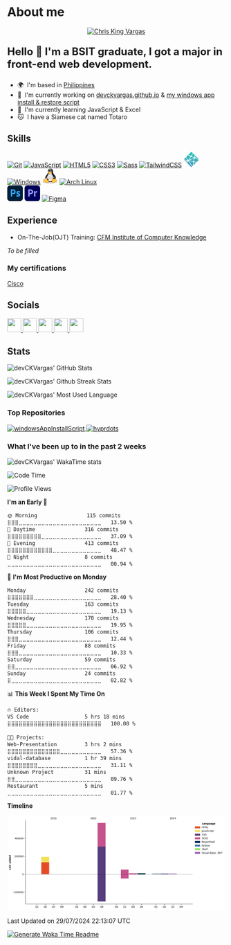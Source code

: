 # About me

<p align=center><a href="https://devckvargas.github.io/"><img src="assets/img/profile.svg" width="700" alt="Chris King Vargas"/></a></p>

<p style="font-size: 1.5rem; font-weight: bold;">Hello 👋 I'm a BSIT graduate, I got a major in front-end web development.</p>

* 🌍  I'm based in [Philippines](https://www.google.com/search?q=philippines)
* 🚀  I'm currently working on [devckvargas.github.io](devckvargas.github.io) & [my windows app install &amp; restore script](https://github.com/devckvargas/windowsAppInstallScript)
* 🧠  I'm currently learning JavaScript & Excel
* 🐱  I have a Siamese cat named Totaro

## Skills

<p align="left">
<a href="https://git-scm.com/" target="_blank" rel="noreferrer"><img src="https://raw.githubusercontent.com/gilbarbara/logos/main/logos/git-icon.svg" width="36" height="36" alt="Git" /></a>
<a href="https://developer.mozilla.org/en-US/docs/Web/JavaScript" target="_blank" rel="noreferrer"><img src="https://raw.githubusercontent.com/gilbarbara/logos/main/logos/javascript.svg" width="36" height="36" alt="JavaScript" /></a>
<a href="https://developer.mozilla.org/en-US/docs/Glossary/HTML5" target="_blank" rel="noreferrer"><img src="https://raw.githubusercontent.com/gilbarbara/logos/main/logos/html-5.svg" width="36" height="36" alt="HTML5" /></a>
<a href="https://www.w3.org/TR/CSS/#css" target="_blank" rel="noreferrer"><img src="https://raw.githubusercontent.com/gilbarbara/logos/main/logos/css-3.svg" width="36" height="36" alt="CSS3" /></a>
<a href="https://sass-lang.com/" target="_blank" rel="noreferrer"><img src="https://raw.githubusercontent.com/gilbarbara/logos/main/logos/sass.svg" width="36" height="36" alt="Sass" /></a>
<a href="https://tailwindcss.com/" target="_blank" rel="noreferrer"><img src="https://raw.githubusercontent.com/gilbarbara/logos/main/logos/tailwindcss-icon.svg" width="36" height="36" alt="TailwindCSS" /></a>
<a href="https://www.netlify.com/" target="_blank" rel="noreferrer"><img src="https://raw.githubusercontent.com/gilbarbara/logos/main/logos/netlify-icon.svg" width="36" height="36" alt="Netlify" /></a>
<br>
<a href="https://www.microsoft.com/windows/" target="_blank" rel="noreferrer"><img src="https://raw.githubusercontent.com/gilbarbara/logos/main/logos/microsoft-windows-icon.svg" width="36" height="36" alt="Windows" /></a>
<a href="https://www.linux.org" target="_blank" rel="noreferrer"><img src="https://raw.githubusercontent.com/gilbarbara/logos/main/logos/linux-tux.svg" width="36" height="36" alt="Linux" /></a>
<a href="https://archlinux.org" target="_blank" rel="noreferrer"><img src="https://raw.githubusercontent.com/gilbarbara/logos/main/logos/archlinux.svg" width="36" height="36" alt="Arch Linux" /></a>
<br>
<a href="https://www.adobe.com/uk/products/photoshop.html" target="_blank" rel="noreferrer"><img src="https://raw.githubusercontent.com/gilbarbara/logos/main/logos/adobe-photoshop.svg" width="36" height="36" alt="Photoshop" /></a>
<a href="https://www.adobe.com/uk/products/premiere.html" target="_blank" rel="noreferrer"><img src="https://raw.githubusercontent.com/gilbarbara/logos/main/logos/adobe-premiere.svg" width="36" height="36" alt="Premiere Pro" /></a>
<a href="https://www.figma.com/" target="_blank" rel="noreferrer"><img src="https://raw.githubusercontent.com/gilbarbara/logos/main/logos/figma.svg" width="36" height="36" alt="Figma" /></a>
</p>

## Experience

* On-The-Job(OJT) Training: [CFM Institute of Computer Knowledge](https://www.linkedin.com/company/cfminstituteph/)

*To be filled*

### My certifications

<!-- TODO: change to cisco logo -->

[Cisco](https://www.credly.com/users/chris-king-vargas.1a07d062)<br>

## Socials

<p align="left"> <a href="https://discord.com/users/404165469533241345" target="_blank" rel="noreferrer"> <picture> <source media="(prefers-color-scheme: dark)" srcset="https://raw.githubusercontent.com/gilbarbara/logos/main/logos/discord-icon.svg" /> <source media="(prefers-color-scheme: light)" srcset="https://raw.githubusercontent.com/gilbarbara/logos/main/logos/discord-icon.svg" /> <img src="https://raw.githubusercontent.com/gilbarbara/logos/main/logos/discord-icon.svg" width="32" height="32" /> </picture> </a> <a href="https://www.facebook.com/devckvargas" target="_blank" rel="noreferrer"> <picture> <source media="(prefers-color-scheme: dark)" srcset="https://raw.githubusercontent.com/danielcranney/readme-generator/main/public/icons/socials/facebook-dark.svg" /> <source media="(prefers-color-scheme: light)" srcset="https://raw.githubusercontent.com/danielcranney/readme-generator/main/public/icons/socials/facebook.svg" /> <img src="https://raw.githubusercontent.com/danielcranney/readme-generator/main/public/icons/socials/facebook.svg" width="32" height="32" /> </picture> </a> <a href="https://www.github.com/devCKVargas" target="_blank" rel="noreferrer"> <picture> <source media="(prefers-color-scheme: dark)" srcset="https://raw.githubusercontent.com/danielcranney/readme-generator/main/public/icons/socials/github-dark.svg" /> <source media="(prefers-color-scheme: light)" srcset="https://raw.githubusercontent.com/danielcranney/readme-generator/main/public/icons/socials/github.svg" /> <img src="https://raw.githubusercontent.com/danielcranney/readme-generator/main/public/icons/socials/github.svg" width="32" height="32" /> </picture> </a> <a href="https://www.linkedin.com/in/chriskingvargas" target="_blank" rel="noreferrer"> <picture> <source media="(prefers-color-scheme: dark)" srcset="https://raw.githubusercontent.com/danielcranney/readme-generator/main/public/icons/socials/linkedin-dark.svg" /> <source media="(prefers-color-scheme: light)" srcset="https://raw.githubusercontent.com/danielcranney/readme-generator/main/public/icons/socials/linkedin.svg" /> <img src="https://raw.githubusercontent.com/danielcranney/readme-generator/main/public/icons/socials/linkedin.svg" width="32" height="32" /> </picture> </a> <a href="https://www.x.com/devCKVargas" target="_blank" rel="noreferrer"> <picture> <source media="(prefers-color-scheme: dark)" srcset="https://raw.githubusercontent.com/danielcranney/readme-generator/main/public/icons/socials/twitter-dark.svg" /> <source media="(prefers-color-scheme: light)" srcset="https://raw.githubusercontent.com/danielcranney/readme-generator/main/public/icons/socials/twitter.svg" /> <img src="https://raw.githubusercontent.com/danielcranney/readme-generator/main/public/icons/socials/twitter.svg" width="32" height="32" /> </picture> </a></p>

## Stats

<!-- Dark Mode -->

![devCKVargas' GitHub Stats](https://github-readme-stats.vercel.app/api?username=devCKVargas&show_icons=true&rank_icon=github&hide=&count_private=true&theme=dracula&hide_border=true&show=reviews,prs_merged,prs_merged_percentage#gh-dark-mode-only)

![devCKVargas' Github Streak Stats](https://github-readme-streak-stats.herokuapp.com/?user=devCKVargas&theme=dracula&hide_border=true#gh-dark-mode-only)

![devCKVargas' Most Used Language](https://github-readme-stats.vercel.app/api/top-langs/?username=devCKVargas&langs_count=10&theme=dracula&hide_border=true&layout=compact#gh-dark-mode-only)

<!-- Light Mode -->

<!-- ![devCKVargas' GitHub Stats](https://github-readme-stats.vercel.app/api?username=devCKVargas&show_icons=true&rank_icon=github&hide=&count_private=true&theme=buefy&hide_border=true&show=reviews,prs_merged,prs_merged_percentage#gh-light-mode-only)

![devCKVargas' Github Streak Stats](https://github-readme-streak-stats.herokuapp.com/?user=devCKVargas&theme=buefy&hide_border=true#gh-light-mode-only)

![devCKVargas' Most Used Language](https://github-readme-stats.vercel.app/api/top-langs/?username=devCKVargas&langs_count=10&theme=buefy&hide_border=true&layout=compact#gh-light-mode-only) -->

### Top Repositories

<!-- Dark Mode -->

<a href="https://github.com/devCKVargas/windowsAppInstallScript">
  <img align="center" src="https://github-readme-stats.vercel.app/api/pin/?username=devCKVargas&repo=windowsAppInstallScript&theme=dracula&hide_border=true#gh-dark-mode-only" alt="windowsAppInstallScript">
</a>
<a href="https://github.com/devCKVargas/hyprdots">
  <img align="center" src="https://github-readme-stats.vercel.app/api/pin/?username=devCKVargas&repo=hyprdots&theme=dracula&hide_border=true#gh-dark-mode-only" alt="hyprdots">
</a>
<!-- Light Mode -->
<!-- <a href="https://github.com/devCKVargas/windowsAppInstallScript">
  <img align="center" src="https://github-readme-stats.vercel.app/api/pin/?username=devCKVargas&repo=windowsAppInstallScript&theme=buefy&hide_border=true#gh-light-mode-only" alt="windowsAppInstallScript">
</a>
<a href="https://github.com/devCKVargas/hyprdots">
  <img align="center" src="https://github-readme-stats.vercel.app/api/pin/?username=devCKVargas&repo=hyprdots&theme=buefy&hide_border=true#gh-light-mode-only" alt="hyprdots"> -->
</a>

### What I've been up to in the past 2 weeks

<!-- Dark Mode -->

![devCKVargas' WakaTime stats](https://github-readme-stats.vercel.app/api/wakatime?username=devCKVargas&theme=dracula#gh-dark-mode-only)

<!-- Light Mode -->

<!-- ![devCKVargas' WakaTime stats](https://github-readme-stats.vercel.app/api/wakatime?username=devCKVargas&theme=buefy#gh-light-mode-only) -->

<!--START_SECTION:waka-->
![Code Time](http://img.shields.io/badge/Code%20Time-116%20hrs%2019%20mins-blue)

![Profile Views](http://img.shields.io/badge/Profile%20Views-0-blue)

**I'm an Early 🐤** 

```text
🌞 Morning                115 commits         ⣿⣿⣿⣀⣀⣀⣀⣀⣀⣀⣀⣀⣀⣀⣀⣀⣀⣀⣀⣀⣀⣀⣀⣀⣀   13.50 % 
🌆 Daytime                316 commits         ⣿⣿⣿⣿⣿⣿⣿⣿⣿⣀⣀⣀⣀⣀⣀⣀⣀⣀⣀⣀⣀⣀⣀⣀⣀   37.09 % 
🌃 Evening                413 commits         ⣿⣿⣿⣿⣿⣿⣿⣿⣿⣿⣿⣿⣀⣀⣀⣀⣀⣀⣀⣀⣀⣀⣀⣀⣀   48.47 % 
🌙 Night                  8 commits           ⣀⣀⣀⣀⣀⣀⣀⣀⣀⣀⣀⣀⣀⣀⣀⣀⣀⣀⣀⣀⣀⣀⣀⣀⣀   00.94 % 
```
📅 **I'm Most Productive on Monday** 

```text
Monday                   242 commits         ⣿⣿⣿⣿⣿⣿⣿⣀⣀⣀⣀⣀⣀⣀⣀⣀⣀⣀⣀⣀⣀⣀⣀⣀⣀   28.40 % 
Tuesday                  163 commits         ⣿⣿⣿⣿⣿⣀⣀⣀⣀⣀⣀⣀⣀⣀⣀⣀⣀⣀⣀⣀⣀⣀⣀⣀⣀   19.13 % 
Wednesday                170 commits         ⣿⣿⣿⣿⣿⣀⣀⣀⣀⣀⣀⣀⣀⣀⣀⣀⣀⣀⣀⣀⣀⣀⣀⣀⣀   19.95 % 
Thursday                 106 commits         ⣿⣿⣿⣀⣀⣀⣀⣀⣀⣀⣀⣀⣀⣀⣀⣀⣀⣀⣀⣀⣀⣀⣀⣀⣀   12.44 % 
Friday                   88 commits          ⣿⣿⣿⣀⣀⣀⣀⣀⣀⣀⣀⣀⣀⣀⣀⣀⣀⣀⣀⣀⣀⣀⣀⣀⣀   10.33 % 
Saturday                 59 commits          ⣿⣿⣀⣀⣀⣀⣀⣀⣀⣀⣀⣀⣀⣀⣀⣀⣀⣀⣀⣀⣀⣀⣀⣀⣀   06.92 % 
Sunday                   24 commits          ⣿⣀⣀⣀⣀⣀⣀⣀⣀⣀⣀⣀⣀⣀⣀⣀⣀⣀⣀⣀⣀⣀⣀⣀⣀   02.82 % 
```


📊 **This Week I Spent My Time On** 

```text
🔥 Editors: 
VS Code                  5 hrs 18 mins       ⣿⣿⣿⣿⣿⣿⣿⣿⣿⣿⣿⣿⣿⣿⣿⣿⣿⣿⣿⣿⣿⣿⣿⣿⣿   100.00 % 

🐱‍💻 Projects: 
Web-Presentation         3 hrs 2 mins        ⣿⣿⣿⣿⣿⣿⣿⣿⣿⣿⣿⣿⣿⣿⣀⣀⣀⣀⣀⣀⣀⣀⣀⣀⣀   57.36 % 
vidal-database           1 hr 39 mins        ⣿⣿⣿⣿⣿⣿⣿⣿⣀⣀⣀⣀⣀⣀⣀⣀⣀⣀⣀⣀⣀⣀⣀⣀⣀   31.11 % 
Unknown Project          31 mins             ⣿⣿⣀⣀⣀⣀⣀⣀⣀⣀⣀⣀⣀⣀⣀⣀⣀⣀⣀⣀⣀⣀⣀⣀⣀   09.76 % 
Restaurant               5 mins              ⣀⣀⣀⣀⣀⣀⣀⣀⣀⣀⣀⣀⣀⣀⣀⣀⣀⣀⣀⣀⣀⣀⣀⣀⣀   01.77 % 
```

**Timeline**

![Lines of Code chart](https://raw.githubusercontent.com/devCKVargas/devCKVargas/main/assets/bar_graph.png)


 Last Updated on 29/07/2024 22:13:07 UTC
<!--END_SECTION:waka-->

[![Generate Waka Time Readme](https://github.com/devCKVargas/devckvargas/actions/workflows/waka-readme.yml/badge.svg?branch=main)](https://github.com/devCKVargas/devckvargas/actions/workflows/waka-readme.yml)
